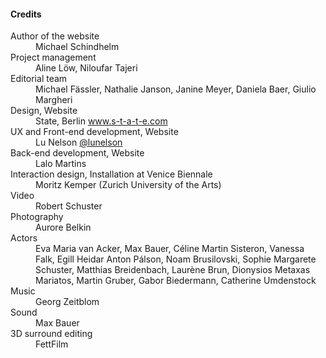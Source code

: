 #### Credits

<dl>
	<dt>Author of the website</dt>
	<dd>Michael Schindhelm</dd>
	<dt>Project management</dt>
	<dd>Aline Löw, Niloufar Tajeri</dd>
	<dt>Editorial team</dt>
	<dd>Michael Fässler, Nathalie Janson, Janine Meyer, Daniela Baer, Giulio Margheri</dd>
	<dt>Design, Website</dt>
	<dd>State, Berlin <a href="http://www.s-t-a-t-e.com">www.s-t-a-t-e.com</a></dd>
	<dt>UX and Front-end development, Website</dt>
	<dd>Lu Nelson <a href="http://twitter.com/lunelson">@lunelson</a></dd>
	<dt>Back-end development, Website</dt>
	<dd>Lalo Martins</dd>
	<dt>Interaction design, Installation at Venice Biennale</dt>
	<dd>Moritz Kemper (Zurich University of the Arts)</dd>
	<dt>Video</dt>
	<dd>Robert Schuster</dd>
	<dt>Photography</dt>
	<dd>Aurore Belkin</dd>
	<dt>Actors</dt>
	<dd>Eva Maria van Acker, Max Bauer, Céline Martin Sisteron, Vanessa Falk, Egill Heidar Anton Pálson, Noam Brusilovski, Sophie Margarete Schuster, Matthias Breidenbach, Laurène Brun, Dionysios Metaxas Mariatos, Martin Gruber, Gabor Biedermann, Catherine Umdenstock</dd>
	<dt>Music</dt>
	<dd>Georg Zeitblom</dd>
	<dt>Sound</dt>
	<dd>Max Bauer</dd>
	<dt>3D surround editing</dt>
	<dd>FettFilm</dd>
</dl>
